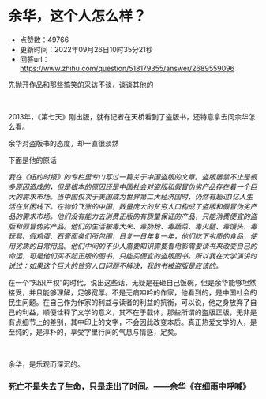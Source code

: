 # 余华，这个人怎么样？
- 点赞数：49766
- 更新时间：2022年09月26日10时35分21秒
- 回答url：https://www.zhihu.com/question/518179355/answer/2689559096
<body>
 <p data-pid="OpZUL7GZ">先抛开作品和那些搞笑的采访不谈，谈谈其他的</p>
 <p class="ztext-empty-paragraph"><br></p>
 <p data-pid="Jj7tWuR1">2013年，《第七天》刚出版，就有记者在天桥看到了盗版书，还特意拿去问余华怎么看。</p>
 <p data-pid="-GNO9oeJ">余华对盗版书的态度，却一直很淡然</p>
 <p data-pid="m3nRAaDQ">下面是他的原话</p>
 <p data-pid="cZ4cS7KX"><i>我在《纽约时报》的专栏里专门写过一篇关于中国盗版的文章。盗版屡禁不止是很多原因造成的，但是根本的原因还是中国社会对盗版和假冒伪劣产品存在着一个巨大的需求市场。当中国仅次于美国成为世界第二大经济国时，仍然有超过1亿人生活在贫困线下。在物价飞涨的中国，数量庞大的贫穷人口构成了盗版和假冒伪劣产品的需求市场。他们没有能力去消费正版的有质量保证的产品，只能消费便宜的盗版和假冒伪劣产品。他们的生活被毒大米、毒奶粉、毒蔬菜、毒火腿、毒馒头、毒玩具、假鸡蛋、石膏面条们所包围，日复一日年复一年，他们吃下劣质的食品，使用劣质的日常用品。他们中间的不少人需要知识需要看电影需要读书来改变自己的命运，可是他们买不起正版的图书，只能买便宜的盗版图书。所以我在大学演讲时说过：如果这个巨大的贫穷人口问题不解决，我的书被盗版是应该的。</i></p>
 <p data-pid="APiDpYqN">在一个“知识产权”的时代，说出这些话，无疑是在砸自己饭碗，但是余华能够坦然接受，并且能够理解，足够宽厚。不是无病呻吟的作家，他看到的，是中国社会的民生问题。在自己作为作家的利益与读者的利益的抗衡，可以说，他之身放弃了自己的利益，顺便诠释了文学的意义，其不在于载体，那些所谓的盗版正版，无非是有点细节上的差别，其中印上的文字，不会因此改变本质。真正热爱文学的人，是至纯的，是淳朴的，享受字里行间的气息与情感，足矣。</p>
 <p class="ztext-empty-paragraph"><br></p>
 <p data-pid="j5FDQQCz">余华，是乐观而深沉的。</p>
 <h3>死亡不是失去了生命，只是走出了时间。——余华《在细雨中呼喊》</h3>
</body>